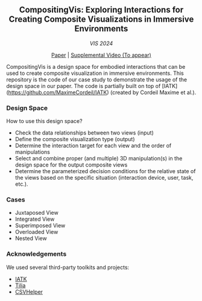 <h2 align="center">CompositingVis: Exploring Interactions for Creating Composite Visualizations in Immersive Environments</h2>

<div align="center"><i>VIS 2024</i></div>

<p align="center">
  <a href="https://arxiv.org/abs/2408.02240">Paper</a> |
  <a href="#">Supplemental Video (To appear)</a>
</p>

CompositingVis is a design space for embodied interactions that can be used to create composite visualization in immersive environments. This repository is the code of our case study to demonstrate the usage of the design space in our paper. The code is partially built on top of [IATK] (https://github.com/MaximeCordeil/IATK) (created by Cordeil Maxime et al.).

### Design Space
How to use this design space? 
- Check the data relationships between two views (input)
- Define the composite visualization type (output)
- Determine the interaction target for each view and the order of manipulations
- Select and combine proper (and  multiple) 3D manipulation(s) in the design space for the output composite views
- Determine the parameterized decision conditions for the relative state of the views based on the specific situation (interaction device, user, task, etc.).

### Cases
- Juxtaposed View
- Integrated View
- Superimposed View
- Overloaded View
- Nested View

### Acknowledgements
We used several third-party toolkits and projects:
- [IATK](https://github.com/MaximeCordeil/IATK)
- [Tilia](https://www.vrtk.io/tilia.html)
- [CSVHelper](https://joshclose.github.io/CsvHelper/)

